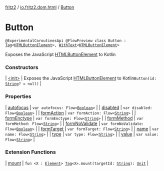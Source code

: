 [fritz2](../../index.md) / [io.fritz2.dom.html](../index.md) / [Button](./index.md)

# Button

`@ExperimentalCoroutinesApi @FlowPreview class Button : `[`Tag`](../../io.fritz2.dom/-tag/index.md)`<`[`HTMLButtonElement`](https://kotlinlang.org/api/latest/jvm/stdlib/org.w3c.dom/-h-t-m-l-button-element/index.html)`>, `[`WithText`](../../io.fritz2.dom/-with-text/index.md)`<`[`HTMLButtonElement`](https://kotlinlang.org/api/latest/jvm/stdlib/org.w3c.dom/-h-t-m-l-button-element/index.html)`>`

Exposes the JavaScript [HTMLButtonElement](https://developer.mozilla.org/en/docs/Web/API/HTMLButtonElement) to Kotlin

### Constructors

| [&lt;init&gt;](-init-.md) | Exposes the JavaScript [HTMLButtonElement](https://developer.mozilla.org/en/docs/Web/API/HTMLButtonElement) to Kotlin`Button(id: `[`String`](https://kotlinlang.org/api/latest/jvm/stdlib/kotlin/-string/index.html)`? = null)` |

### Properties

| [autofocus](autofocus.md) | `var autofocus: Flow<`[`Boolean`](https://kotlinlang.org/api/latest/jvm/stdlib/kotlin/-boolean/index.html)`>` |
| [disabled](disabled.md) | `var disabled: Flow<`[`Boolean`](https://kotlinlang.org/api/latest/jvm/stdlib/kotlin/-boolean/index.html)`>` |
| [formAction](form-action.md) | `var formAction: Flow<`[`String`](https://kotlinlang.org/api/latest/jvm/stdlib/kotlin/-string/index.html)`>` |
| [formEnctype](form-enctype.md) | `var formEnctype: Flow<`[`String`](https://kotlinlang.org/api/latest/jvm/stdlib/kotlin/-string/index.html)`>` |
| [formMethod](form-method.md) | `var formMethod: Flow<`[`String`](https://kotlinlang.org/api/latest/jvm/stdlib/kotlin/-string/index.html)`>` |
| [formNoValidate](form-no-validate.md) | `var formNoValidate: Flow<`[`Boolean`](https://kotlinlang.org/api/latest/jvm/stdlib/kotlin/-boolean/index.html)`>` |
| [formTarget](form-target.md) | `var formTarget: Flow<`[`String`](https://kotlinlang.org/api/latest/jvm/stdlib/kotlin/-string/index.html)`>` |
| [name](name.md) | `var name: Flow<`[`String`](https://kotlinlang.org/api/latest/jvm/stdlib/kotlin/-string/index.html)`>` |
| [type](type.md) | `var type: Flow<`[`String`](https://kotlinlang.org/api/latest/jvm/stdlib/kotlin/-string/index.html)`>` |
| [value](value.md) | `var value: Flow<`[`String`](https://kotlinlang.org/api/latest/jvm/stdlib/kotlin/-string/index.html)`>` |

### Extension Functions

| [mount](../../io.fritz2.dom/mount.md) | `fun <X : `[`Element`](https://kotlinlang.org/api/latest/jvm/stdlib/org.w3c.dom/-element/index.html)`> `[`Tag`](../../io.fritz2.dom/-tag/index.md)`<X>.mount(targetId: `[`String`](https://kotlinlang.org/api/latest/jvm/stdlib/kotlin/-string/index.html)`): `[`Unit`](https://kotlinlang.org/api/latest/jvm/stdlib/kotlin/-unit/index.html) |

